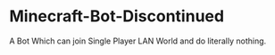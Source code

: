# Minecraft-Bot-Discontinued
A Bot Which can join Single Player LAN World and do literally nothing.
